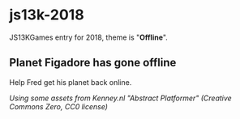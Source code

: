 # js13k-2018
JS13KGames entry for 2018, theme is "**Offline**".

## Planet Figadore has gone offline

Help Fred get his planet back online.

_Using some assets from Kenney.nl "Abstract Platformer" (Creative Commons Zero, CC0 license)_
